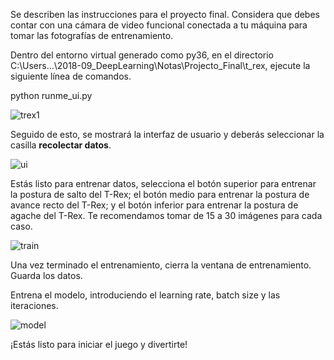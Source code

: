Se describen las instrucciones para el proyecto final. Considera que debes contar con una cámara de video funcional conectada a tu máquina para tomar las fotografías de entrenamiento.

Dentro del entorno virtual generado como py36, en el directorio C:\Users\...\2018-09_DeepLearning\Notas\Projecto_Final\t_rex, ejecute la siguiente línea de comandos.

python runme_ui.py

![trex1](https://docs.google.com/drawings/d/e/2PACX-1vSZEAHAP4iSB8vd45BONExcePB3LXjXNMer-67vO1p99hQ8UXpzhD1CW-_p_oECqe02jj6PJzr0HKak/pub?w=765&h=232)

Seguido de esto, se mostrará la interfaz de usuario y deberás seleccionar la casilla __recolectar datos__.

![ui](https://docs.google.com/drawings/d/e/2PACX-1vQVPShAAO2Fz2MRIoFbxpIVN8Vhdlk85wQsDAwJpkykpj3_Xzsn6rFYezO5sG5y2_vGrs1n-RfI-WGN/pub?w=953&h=443)

Estás listo para entrenar datos, selecciona el botón superior para entrenar la postura de salto del T-Rex; el botón medio para entrenar la postura de avance recto del T-Rex; y el botón inferior para entrenar la postura de agache del T-Rex. Te recomendamos tomar de 15 a 30 imágenes para cada caso.

![train](https://docs.google.com/drawings/d/e/2PACX-1vS_B6_pjb0XviBZ6vbIPjYhluIEgoNkqcpaTxtAIDjeerpY8HnVoKK1X4oBfqJAUQ_uXbNqOWf6ILem/pub?w=205&h=719)

Una vez terminado el entrenamiento, cierra la ventana de entrenamiento. Guarda los datos.

Entrena el modelo, introduciendo el learning rate, batch size y las iteraciones.

![model](https://docs.google.com/drawings/d/e/2PACX-1vS0qYMc90A1ouJI_dd2DBezRUeDpOF_ETNR09NLD15qRW1H16WtpXJV8Hq61zAbjAr2WxDN-2aZShdp/pub?w=958&h=119)

¡Estás listo para iniciar el juego y divertirte!

